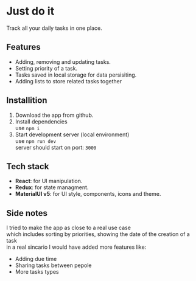 # Just do it

Track all your daily tasks in one place.

## Features
- Adding, removing and updating tasks.
- Setting priority of a task.
- Tasks saved in local storage for data persisiting.
- Adding lists to store related tasks together
## Installition
1) Download the app from github.
2) Install dependencies\
use `npm i`
3) Start development server (local environment) \
use `npm run dev`\
server should start on port: `3000`

## Tech stack
- **React**: for UI manipulation.
- **Redux**: for state managment.
- **MaterialUI v5**: for UI style, components, icons and theme.

## Side notes
I tried to make the app as close to a real use case\
which includes sorting by priorities, showing the date of the creation of a task\
in a real sincario I would have added more features like:
- Adding due time
- Sharing tasks between pepole
- More tasks types
